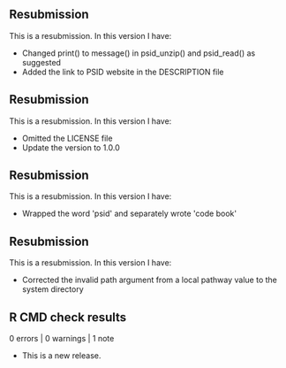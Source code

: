## Resubmission
This is a resubmission. In this version I have:

* Changed print() to message() in psid_unzip() and psid_read() as suggested
* Added the link to PSID website in the DESCRIPTION file

## Resubmission
This is a resubmission. In this version I have:

* Omitted the LICENSE file
* Update the version to 1.0.0


## Resubmission
This is a resubmission. In this version I have:

* Wrapped the word 'psid' and separately wrote 'code book'

## Resubmission
This is a resubmission. In this version I have:

* Corrected the invalid path argument from a local pathway value to the system directory


## R CMD check results

0 errors | 0 warnings | 1 note

* This is a new release.
